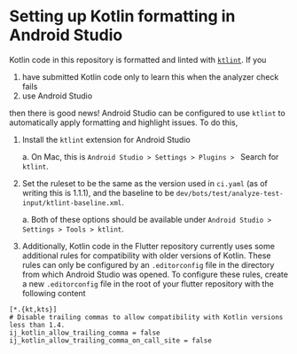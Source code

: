 # Setting up Kotlin formatting in Android Studio

Kotlin code in this repository is formatted and linted with [`ktlint`](https://github.com/pinterest/ktlint).
If you
1. have submitted Kotlin code only to learn this when the analyzer check fails
2. use Android Studio


then there is good news! Android Studio can be configured to use `ktlint` to automatically apply formatting and highlight issues. To do this,


1. Install the `ktlint` extension for Android Studio

   a. On Mac, this is `Android Studio > Settings > Plugins > ` Search for `ktlint`.

2. Set the ruleset to be the same as the version used in `ci.yaml` (as of writing this is 1.1.1), and the baseline to be `dev/bots/test/analyze-test-input/ktlint-baseline.xml`.

   a. Both of these options should be available under `Android Studio > Settings > Tools > ktlint`.

3. Additionally, Kotlin code in the Flutter repository currently uses some additional rules for compatibility with older versions of Kotlin. 
These rules can only be configured by an `.editorconfig` file in the directory from which Android Studio was opened. To configure these rules, create a new `.editorconfig` file in the root of your flutter repository with the following content
```
[*.{kt,kts}]
# Disable trailing commas to allow compatibility with Kotlin versions less than 1.4.
ij_kotlin_allow_trailing_comma = false
ij_kotlin_allow_trailing_comma_on_call_site = false
```
